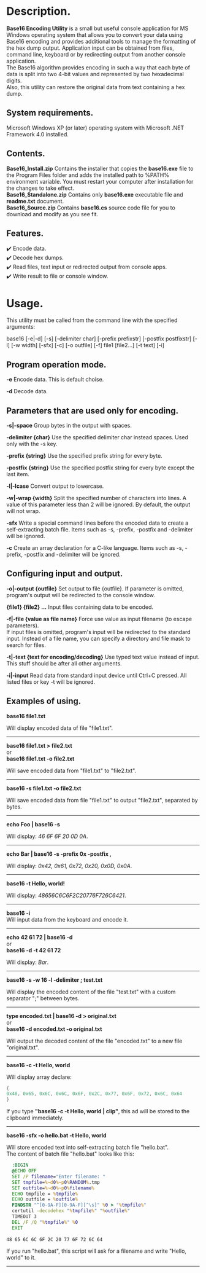 # Description.

__Base16 Encoding Utility__ is a small but useful console application for MS Windows operating system that allows you to convert your data using Base16 encoding and provides additional tools to manage the formatting of the hex dump output. Application input can be obtained from files, command line, keyboard or by redirecting output from another console application.  
The Base16 algorithm provides encoding in such a way that each byte of data is split into two 4-bit values and represented by two hexadecimal digits.  
Also, this utility can restore the original data from text containing a hex dump.

## System requirements.
Microsoft Windows XP (or later) operating system with Microsoft .NET Framework 4.0 installed.

## Contents.
__Base16_Install.zip__       Contains the installer that copies the __base16.exe__ file to the Program Files folder and adds the installed path to %PATH% environment variable. You must restart your computer after installation for the changes to take effect.   
__Base16_Standalone.zip__    Contains only __base16.exe__ executable file and __readme.txt__ document.  
__Base16_Source.zip__        Contains __base16.cs__ source code file for you to download and modify as you see fit.  

## Features.

:heavy_check_mark: Encode data.  
:heavy_check_mark: Decode hex dumps.  
:heavy_check_mark: Read files, text input or redirected output from console apps.  
:heavy_check_mark: Write result to file or console window.

# Usage.

This utility must be called from the command line with the specified arguments:  

base16 [-e|-d] [-s] [-delimiter char] [-prefix prefixstr] [-postfix postfixstr] [-l] [-w width] [-sfx] [-c] [-o outfile] [-f] file1 [file2...] [-t text] [-i]

## Program operation mode.

 __-e__                      Encode data. This is default choise.

 __-d__                      Decode data.


## Parameters that are used only for encoding.

 __-s|-space__               Group bytes in the output with spaces.

 __-delimiter {char}__       Use the specified delimiter char instead spaces. Used only with the -s key.

 __-prefix {string}__        Use the specified prefix string for every byte.

 __-postfix {string}__       Use the specified postfix string for every byte except the last item.

 __-l|-lcase__               Convert output to lowercase.

 __-w|-wrap {width}__        Split the specified number of characters into lines. A value of this parameter less than 2 will be ignored. By default, the output will not wrap.

 __-sfx__                    Write a special command lines before the encoded data to create a self-extracting batch file. Items such as -s, -prefix, -postfix and -delimiter will be ignored.

 __-c__                      Create an array declaration for a C-like language. Items such as -s, -prefix, -postfix and -delimiter will be ignored.



## Configuring input and output.

 __-o|-output {outfile}__    Set output to file {outfile}. If parameter is omitted, program's output will be redirected to the console window.

 __{file1} {file2} ...__     Input files containing data to be encoded.

 __-f|-file {value as file name}__        Force use value as input filename (to escape parameters).  
If input files is omitted, program's input will be redirected to the standard input. Instead of a file name, you can specify a directory and file mask to search for files.  

 __-t|-text {text for encoding/decoding}__        Use typed text value instead of input. This stuff should be after all other arguments.  
 
 __-i|-input__				           Read data from standard input device until Ctrl+C pressed. All listed files or key -t will be ignored.


## Examples of using.

 __base16 file1.txt__  

Will display encoded data of file "file1.txt".
____
 __base16 file1.txt > file2.txt__  
 or  
 __base16 file1.txt -o file2.txt__  

Will save encoded data from "file1.txt" to "file2.txt". 
____
 __base16 -s file1.txt -o file2.txt__  

Will save encoded data from file "file1.txt" to output "file2.txt", separated by bytes.
____
 __echo Foo | base16 -s__  

Will display: _46 6F 6F 20 0D 0A_.
____
 __echo Bar | base16 -s -prefix 0x -postfix ,__  

Will display: _0x42, 0x61, 0x72, 0x20, 0x0D, 0x0A_.
____
 __base16 -t Hello, world!__  

Will display: _48656C6C6F2C20776F726C6421_.
____
 __base16 -i__  
Will input data from the keyboard and encode it.
____
 __echo 42 61 72 | base16 -d__  
 or  
 __base16 -d -t 42 61 72__  

Will display: _Bar_.
____
 __base16 -s -w 16 -l -delimiter ; test.txt__  

Will display the encoded content of the file "test.txt" with a custom separator ";" between bytes.
____
 __type encoded.txt | base16 -d > original.txt__  
or  
 __base16 -d encoded.txt -o original.txt__  

Will output the decoded content of the file "encoded.txt" to a new file "original.txt".  
____
 __base16 -c -t Hello, world__  

Will display array declare:  
```c
{  
0x48, 0x65, 0x6C, 0x6C, 0x6F, 0x2C, 0x77, 0x6F, 0x72, 0x6C, 0x64  
}  
```
If you type __"base16 -c -t Hello, world | clip"__, this ad will be stored to the clipboard immediately.  
___
 __base16 -sfx -o hello.bat -t Hello, world__  

Will store encoded text into self-extracting batch file "hello.bat".  
The content of batch file "hello.bat" looks like this:

```cmd
  :BEGIN  
  @ECHO OFF  
  SET /P filename="Enter filename: "  
  SET tmpfile=%~d0%~p0%RANDOM%.tmp  
  SET outfile=%~d0%~p0%filename%  
  ECHO tmpfile = %tmpfile%  
  ECHO outfile = %outfile%  
  FINDSTR "^[0-9A-F][0-9A-F][^\s]" %0 > "%tmpfile%"  
  certutil -decodehex "%tmpfile%" "%outfile%"  
  TIMEOUT 3  
  DEL /F /Q "%tmpfile%" %0  
  EXIT  
  
48 65 6C 6C 6F 2C 20 77 6F 72 6C 64
```
If you run "hello.bat", this script will ask for a filename and write "Hello, world" to it.
____
